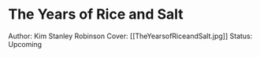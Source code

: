 # The Years of Rice and Salt

Author: Kim Stanley Robinson
Cover: [[TheYearsofRiceandSalt.jpg]]
Status: Upcoming